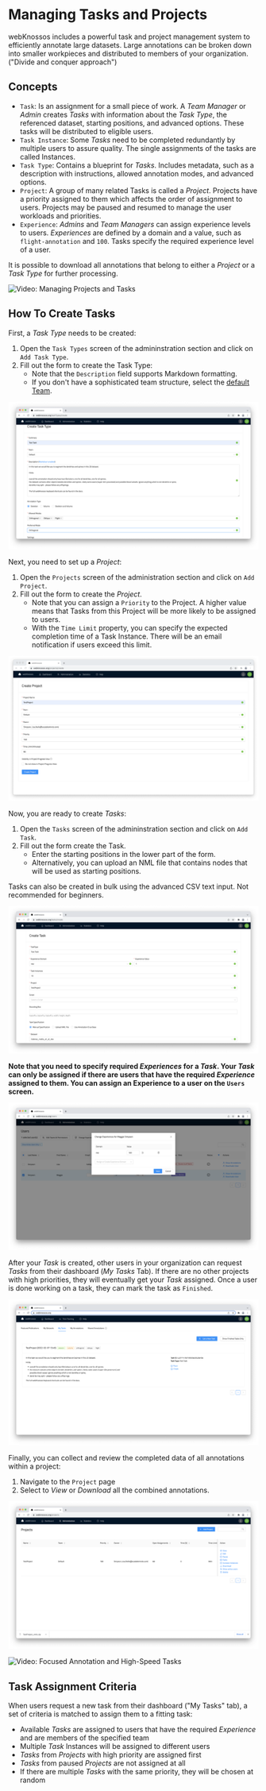 # Managing Tasks and Projects

webKnossos includes a powerful task and project management system to efficiently annotate large datasets. Large annotations can be broken down into smaller workpieces and distributed to members of your organization. ("Divide and conquer approach")

## Concepts

- `Task`: Is an assignment for a small piece of work. A *Team Manager* or *Admin* creates *Tasks* with information about the *Task Type*, the referenced dataset, starting positions, and advanced options. These tasks will be distributed to eligible users. 
- `Task Instance`: Some *Tasks* need to be completed redundantly by multiple users to assure quality. The single assignments of the tasks are called Instances.
- `Task Type`: Contains a blueprint for *Tasks*. Includes metadata, such as a description with instructions, allowed annotation modes, and advanced options.
- `Project`: A group of many related Tasks is called a *Project*. Projects have a priority assigned to them which affects the order of assignment to users. Projects may be paused and resumed to manage the user workloads and priorities.
- `Experience`: *Admins* and *Team Managers* can assign experience levels to users. *Experiences* are defined by a domain and a value, such as `flight-annotation` and `100`. Tasks specify the required experience level of a user.

It is possible to download all annotations that belong to either a *Project* or a *Task Type* for further processing.

![Video: Managing Projects and Tasks](https://www.youtube.com/watch?v=YC4vaia6MkY)

## How To Create Tasks

First, a *Task Type* needs to be created:
1. Open the `Task Types` screen of the admininstration section and click on `Add Task Type`.
2. Fill out the form to create the Task Type:
    - Note that the `Description` field supports Markdown formatting.
    - If you don't have a sophisticated team structure, select the [default Team](./users.md#organizations).

![Create a Task Type](./images/tasks_tasktype.png)

Next, you need to set up a *Project*:
1. Open the `Projects` screen of the administration section and click on `Add Project`.
2. Fill out the form to create the *Project*.
    - Note that you can assign a `Priority` to the Project. A higher value means that Tasks from this Project will be more likely to be assigned to users.
    - With the `Time Limit` property, you can specify the expected completion time of a Task Instance. There will be an email notification if users exceed this limit.

![Create a Project](./images/tasks_project.png)

Now, you are ready to create *Tasks*:
1. Open the `Tasks` screen of the admininstration section and click on `Add Task`.
2. Fill out the form create the Task.
    - Enter the starting positions in the lower part of the form.
    - Alternatively, you can upload an NML file that contains nodes that will be used as starting positions.

Tasks can also be created in bulk using the advanced CSV text input. Not recommended for beginners.

![Create a Task](./images/tasks_task.png)


**Note that you need to specify required *Experiences* for a *Task*. Your *Task* can only be assigned if there are users that have the required *Experience* assigned to them. You can assign an Experience to a user on the `Users` screen.**

![Assigning Experiences to users](./images/users_experience.png)

After your *Task* is created, other users in your organization can request *Tasks* from their dashboard (*My Tasks* Tab). 
If there are no other projects with high priorities, they will eventually get your *Task* assigned.
Once a user is done working on a task, they can mark the task as `Finished`.

![Requesting Tasks in the Dashboard](./images/dashboard_tasks.png)

Finally, you can collect and review the completed data of all annotations within a project:
1. Navigate to the `Project` page
2. Select to *View* or *Download* all the combined annotations.

![Download all Tasks of a Project](./images/tasks_download.png)

![Video: Focused Annotation and High-Speed Tasks](https://www.youtube.com/watch?v=2A3en7Kxl3M)

## Task Assignment Criteria
When users request a new task from their dashboard ("My Tasks" tab), a set of criteria is matched to assign them to a fitting task:

- Available *Tasks* are assigned to users that have the required *Experience* and are members of the specified team
- Multiple *Task* Instances will be assigned to different users
- *Tasks* from *Projects* with high priority are assigned first
- *Tasks* from paused *Projects* are not assigned at all
- If there are multiple *Tasks* with the same priority, they will be chosen at random

